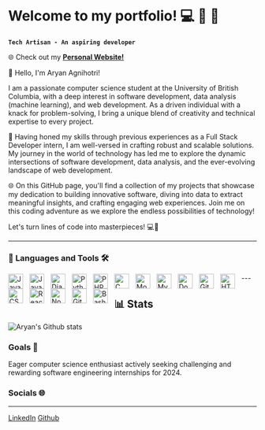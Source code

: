 # Welcome to my portfolio! 💻 🧠 🤖

**`Tech Artisan - An aspiring developer`** 

🌐 Check out my **[Personal Website!](https://aryanagn.github.io/personal-website/)** 

👋 Hello, I'm Aryan Agnihotri!

I am a passionate computer science student at the University of British Columbia, with a deep interest in software development, data analysis (machine learning), and web development. As a driven individual with a knack for problem-solving, I bring a unique blend of creativity and technical expertise to every project.

🚀 Having honed my skills through previous experiences as a Full Stack Developer intern, I am well-versed in crafting robust and scalable solutions. My journey in the world of technology has led me to explore the dynamic intersections of software development, data analysis, and the ever-evolving landscape of web development.

🌐 On this GitHub page, you'll find a collection of my projects that showcase my dedication to building innovative software, diving into data to extract meaningful insights, and crafting engaging web experiences. Join me on this coding adventure as we explore the endless possibilities of technology!

Let's turn lines of code into masterpieces! 💻🎨

---

### 🧰 Languages and Tools 🛠️

 <img align="left" alt="Java" width="30px" style="padding-right:10px;" src="https://cdn.jsdelivr.net/gh/devicons/devicon/icons/java/java-original.svg"/>
<img align="left" alt="JavaScript" width="30px" style="padding-right:10px;" src="https://cdn.jsdelivr.net/gh/devicons/devicon/icons/javascript/javascript-plain.svg" />
<img align="left" alt="Django" width="30px" style="padding-right:10px;" src="https://cdn.jsdelivr.net/gh/devicons/devicon/icons/django/django-plain.svg"/>
<img align="left" alt="Python" width="30px" style="padding-right:10px;" src="https://cdn.jsdelivr.net/gh/devicons/devicon/icons/python/python-plain.svg" />
<img align="left" alt="PHP" width="30px" style="padding-right:10px;" src="https://cdn.jsdelivr.net/gh/devicons/devicon/icons/php/php-original.svg" />
<img align="left" alt="C" width="30px" style="padding-right:10px;" src="https://cdn.jsdelivr.net/gh/devicons/devicon/icons/c/c-original.svg" />
<img align="left" alt="MongoDB" width="30px" style="padding-right:10px;" src="https://cdn.jsdelivr.net/gh/devicons/devicon/icons/mongodb/mongodb-plain-wordmark.svg" />
<img align="left" alt="MySQL" width="30px" style="padding-right:10px;" src="https://cdn.jsdelivr.net/gh/devicons/devicon/icons/mysql/mysql-plain-wordmark.svg" />
<img align="left" alt="Docker" width="30px" style="padding-right:10px;" src="https://cdn.jsdelivr.net/gh/devicons/devicon/icons/docker/docker-original.svg"/>
<img align="left" alt="Git" width="30px" style="padding-right:10px;" src="https://cdn.jsdelivr.net/gh/devicons/devicon/icons/git/git-original.svg" />
<img align="left" alt="HTML" width="30px" style="padding-right:10px;" src="https://cdn.jsdelivr.net/gh/devicons/devicon/icons/html5/html5-plain.svg" />
<img align="left" alt="CSS" width="30px" style="padding-right:10px;" src="https://cdn.jsdelivr.net/gh/devicons/devicon/icons/css3/css3-plain.svg" />
<img align="left" alt="React" width="30px" style="padding-right:10px;" src="https://cdn.jsdelivr.net/gh/devicons/devicon/icons/react/react-original.svg" />
<img align="left" alt="NodeJS" width="30px" style="padding-right:10px;" src="https://cdn.jsdelivr.net/gh/devicons/devicon/icons/nodejs/nodejs-original.svg" />
<img align="left" alt="GitHub" width="30px" style="padding-right:10px;" src="https://cdn.jsdelivr.net/gh/devicons/devicon/icons/github/github-original.svg" />
<img align="left" alt="Bash" width="30px" style="padding-right:10px;" src="https://cdn.jsdelivr.net/gh/devicons/devicon/icons/bash/bash-original.svg" />
---
<br />




## 📊 Stats

 ![Aryan's Github stats](https://github-readme-stats.vercel.app/api?username=aryanagn&show_icons=true&theme=gruvbox)


 <summary><h3>Goals 🎯</h3></summary>

   Eager computer science enthusiast actively seeking challenging and rewarding software engineering internships for 2024.

### Socials 🌐
---
[LinkedIn](https://www.linkedin.com/in/aryanagn/)
[Github](https://github.com/aryanagn)

